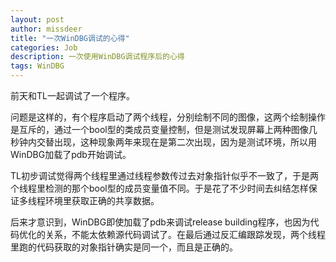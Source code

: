 ```yaml
---
layout: post
author: missdeer
title: "一次WinDBG调试的心得"
categories: Job
description: 一次使用WinDBG调试程序后的心得
tags: WinDBG
---
```

前天和TL一起调试了一个程序。

问题是这样的，有个程序启动了两个线程，分别绘制不同的图像，这两个绘制操作是互斥的，通过一个bool型的类成员变量控制，但是测试发现屏幕上两种图像几秒钟内交替出现，这种现象两年来现在是第二次出现，因为是测试环境，所以用WinDBG加载了pdb开始调试。

TL初步调试觉得两个线程里通过线程参数传过去对象指针似乎不一致了，于是两个线程里检测的那个bool型的成员变量值不同。于是花了不少时间去纠结怎样保证多线程环境里获取正确的共享数据。

后来才意识到，WinDBG即使加载了pdb来调试release building程序，也因为代码优化的关系，不能太依赖源代码调试了。在最后通过反汇编跟踪发现，两个线程里跑的代码获取的对象指针确实是同一个，而且是正确的。
